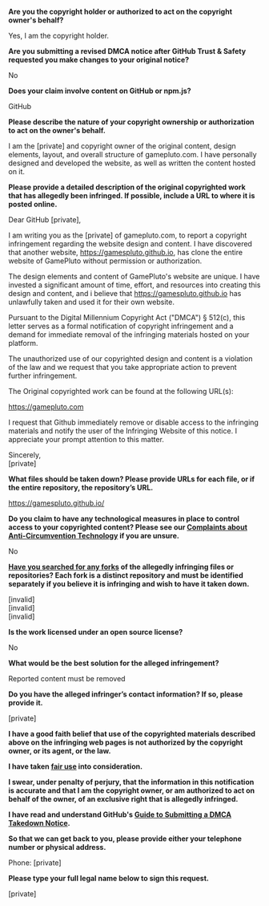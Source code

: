 **Are you the copyright holder or authorized to act on the copyright owner's behalf?**

Yes, I am the copyright holder.

**Are you submitting a revised DMCA notice after GitHub Trust & Safety requested you make changes to your original notice?**

No

**Does your claim involve content on GitHub or npm.js?**

GitHub

**Please describe the nature of your copyright ownership or authorization to act on the owner's behalf.**

I am the [private] and copyright owner of the original content, design elements, layout, and overall structure of gamepluto.com. I have personally designed and developed the website, as well as written the content hosted on it.

**Please provide a detailed description of the original copyrighted work that has allegedly been infringed. If possible, include a URL to where it is posted online.**

Dear GitHub [private],

I am writing you as the [private] of gamepluto.com, to report a copyright infringement regarding the website design and content. I have discovered that another website, https://gamespluto.github.io, has clone the entire website of GamePluto without permission or authorization.

The design elements and content of GamePluto's website are unique. I have invested a significant amount of time, effort, and resources into creating this design and content, and i believe that https://gamespluto.github.io has unlawfully taken and used it for their own website.

Pursuant to the Digital Millennium Copyright Act ("DMCA") § 512(c), this letter serves as a formal notification of copyright infringement and a demand for immediate removal of the infringing materials hosted on your platform.

The unauthorized use of our copyrighted design and content is a violation of the law and we request that you take appropriate action to prevent further infringement.

The Original copyrighted work can be found at the following URL(s):

https://gamepluto.com

I request that Github immediately remove or disable access to the infringing materials and notify the user of the Infringing Website of this notice. I appreciate your prompt attention to this matter.

Sincerely,  
[private]

**What files should be taken down? Please provide URLs for each file, or if the entire repository, the repository’s URL.**

https://gamespluto.github.io/

**Do you claim to have any technological measures in place to control access to your copyrighted content? Please see our <a href="https://docs.github.com/articles/guide-to-submitting-a-dmca-takedown-notice#complaints-about-anti-circumvention-technology">Complaints about Anti-Circumvention Technology</a> if you are unsure.**

No

**<a href="https://docs.github.com/articles/dmca-takedown-policy#b-what-about-forks-or-whats-a-fork">Have you searched for any forks</a> of the allegedly infringing files or repositories? Each fork is a distinct repository and must be identified separately if you believe it is infringing and wish to have it taken down.**

[invalid]  
[invalid]  
[invalid]  

**Is the work licensed under an open source license?**

No

**What would be the best solution for the alleged infringement?**

Reported content must be removed

**Do you have the alleged infringer’s contact information? If so, please provide it.**

[private]

**I have a good faith belief that use of the copyrighted materials described above on the infringing web pages is not authorized by the copyright owner, or its agent, or the law.**

**I have taken <a href="https://www.lumendatabase.org/topics/22">fair use</a> into consideration.**

**I swear, under penalty of perjury, that the information in this notification is accurate and that I am the copyright owner, or am authorized to act on behalf of the owner, of an exclusive right that is allegedly infringed.**

**I have read and understand GitHub's <a href="https://docs.github.com/articles/guide-to-submitting-a-dmca-takedown-notice/">Guide to Submitting a DMCA Takedown Notice</a>.**

**So that we can get back to you, please provide either your telephone number or physical address.**

Phone: [private]

**Please type your full legal name below to sign this request.**

[private]
